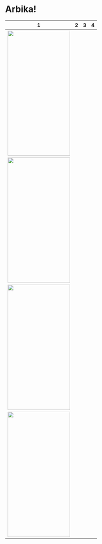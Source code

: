 # Arbika!

| 1  | 2 | 3  | 4 |
| ------------- | ------------- | ------------- | ------------- |
|<img src="https://github.com/alinaghizadeh71/Arbika/assets/16202692/08563c1f-7ea4-4290-8ece-8222158360e3" width="200" height="400"/>
|<img src="https://github.com/alinaghizadeh71/Arbika/assets/16202692/210bb5f0-d7c6-49fd-a555-ca29ebdd5f51" width="200" height="400"/>
|<img src="https://github.com/alinaghizadeh71/Arbika/assets/16202692/2d0d6478-1839-4b6f-96f6-6c491197a9dd" width="200" height="400"/>
|<img src="https://github.com/alinaghizadeh71/Arbika/assets/16202692/059bfa05-191e-49bb-aa67-a3f18d9a9dd4" width="200" height="400"/> 

